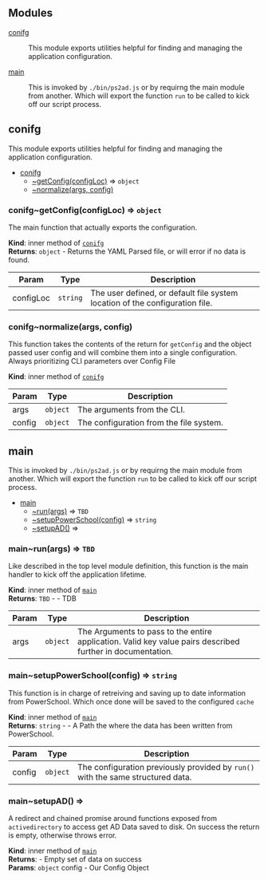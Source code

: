 ## Modules

<dl>
<dt><a href="#module_conifg">conifg</a></dt>
<dd><p>This module exports utilities helpful for finding and managing the application
configuration.</p>
</dd>
<dt><a href="#module_main">main</a></dt>
<dd><p>This is invoked by <code>./bin/ps2ad.js</code> or by requirng the main module from another.
Which will export the function <code>run</code> to be called to kick off our script process.</p>
</dd>
</dl>

<a name="module_conifg"></a>

## conifg
This module exports utilities helpful for finding and managing the application
configuration.


* [conifg](#module_conifg)
    * [~getConfig(configLoc)](#module_conifg..getConfig) ⇒ <code>object</code>
    * [~normalize(args, config)](#module_conifg..normalize)

<a name="module_conifg..getConfig"></a>

### conifg~getConfig(configLoc) ⇒ <code>object</code>
The main function that actually exports the configuration.

**Kind**: inner method of [<code>conifg</code>](#module_conifg)  
**Returns**: <code>object</code> - Returns the YAML Parsed file, or will error if no data is found.  

| Param | Type | Description |
| --- | --- | --- |
| configLoc | <code>string</code> | The user defined, or default file system location of the configuration file. |

<a name="module_conifg..normalize"></a>

### conifg~normalize(args, config)
This function takes the contents of the return for `getConfig` and the object
passed user config and will combine them into a single configuration.
Always prioritizing CLI parameters over Config File

**Kind**: inner method of [<code>conifg</code>](#module_conifg)  

| Param | Type | Description |
| --- | --- | --- |
| args | <code>object</code> | The arguments from the CLI. |
| config | <code>object</code> | The configuration from the file system. |

<a name="module_main"></a>

## main
This is invoked by `./bin/ps2ad.js` or by requirng the main module from another.
Which will export the function `run` to be called to kick off our script process.


* [main](#module_main)
    * [~run(args)](#module_main..run) ⇒ <code>TBD</code>
    * [~setupPowerSchool(config)](#module_main..setupPowerSchool) ⇒ <code>string</code>
    * [~setupAD()](#module_main..setupAD) ⇒

<a name="module_main..run"></a>

### main~run(args) ⇒ <code>TBD</code>
Like described in the top level module definition, this function is the
main handler to kick off the application lifetime.

**Kind**: inner method of [<code>main</code>](#module_main)  
**Returns**: <code>TBD</code> - - TDB  

| Param | Type | Description |
| --- | --- | --- |
| args | <code>object</code> | The Arguments to pass to the entire application. Valid key value pairs described further in documentation. |

<a name="module_main..setupPowerSchool"></a>

### main~setupPowerSchool(config) ⇒ <code>string</code>
This function is in charge of retreiving and saving up to date information
from PowerSchool. Which once done will be saved to the configured `cache`

**Kind**: inner method of [<code>main</code>](#module_main)  
**Returns**: <code>string</code> - - A Path the where the data has been written from PowerSchool.  

| Param | Type | Description |
| --- | --- | --- |
| config | <code>object</code> | The configuration previously provided by `run()` with the same structured data. |

<a name="module_main..setupAD"></a>

### main~setupAD() ⇒
A redirect and chained promise around functions exposed from `activedirectory`
to access get AD Data saved to disk. On success the return is empty, otherwise throws error.

**Kind**: inner method of [<code>main</code>](#module_main)  
**Returns**: - Empty set of data on success  
**Params**: <code>object</code> config - Our Config Object  
